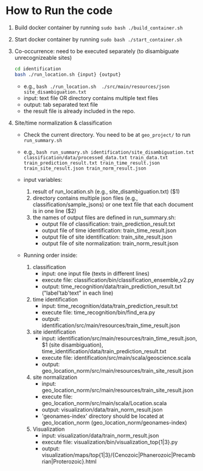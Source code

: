 # How to Run the code

1. Build docker container by running `sudo bash ./build_container.sh`

2. Start docker container by running `sudo bash ./start_container.sh`

3. Co-occurrence: need to be executed separately (to disambiguate unrecognizeable sites)
	```bash
	cd identification
	bash ./run_location.sh {input} {output}
	```
	- e.g., `bash ./run_location.sh  ./src/main/resources/json site_disambiguation.txt`
	- input: text file OR directory contains multiple text files
	- output: tab separated text file
	- the result file is already included in the repo.

4. Site/time normalization & classification
	- Check the current directory. You need to be at `geo_project/` to run `run_summary.sh`
	- e.g., `bash run_summary.sh identification/site_disambiguation.txt classification/data/processed_data.txt train_data.txt train_prediction_result.txt train_time_result.json train_site_result.json train_norm_result.json`
	- input variables: 
		1. result of run_location.sh (e.g., site_disambiguation.txt) ($1)
		2. directory contains multiple json files (e.g., classification/sample_jsons) or one text file that each document is in one line ($2)
		3. the names of output files are defined in run_summary.sh:
			* output file of classification: train_prediction_result.txt
			* output file of time identification: train_time_result.json
			* output file of site identification: train_site_result.json
			* output file of site normalization: train_norm_result.json

	- Running order inside:
		1. classification
			* input: one input file (texts in different lines) 
			* execute file: classification/bin/classification_ensemble_v2.py
			* output: time_recognition/data/train_prediction_result.txt ("label'tab'text" in each line)
		2. time identification
			* input: time_recognition/data/train_prediction_result.txt
			* execute file: time_recognition/bin/find_era.py
			* output: identification/src/main/resources/train_time_result.json
		3. site identification
			* input: identification/src/main/resources/train_time_result.json, $1 (site disambiguation), time_identification/data/train_prediction_result.txt
			* execute file: identification/src/main/scala/geoscience.scala
			* output: geo_location_norm/src/main/resources/train_site_result.json
		4. site normalization
			* input: geo_location_norm/src/main/resources/train_site_result.json
			* execute file: geo_location_norm/src/main/scala/Location.scala
			* output: visualization/data/train_norm_result.json
			* 'geonames-index' directory should be located at geo_location_norm (geo_location_norm/geonames-index)
		5. Visualization
			* input: visualization/data/train_norm_result.json
			* execute file: visualization/bin/visualization_top{1|3}.py 
			* output: visualization/maps/top{1|3}/{Cenozoic|Phanerozoic|Precambrian|Proterozoic}.html
